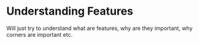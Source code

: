 # Understanding Features
Will just try to understand what are features, why are they important, why corners are important etc.
